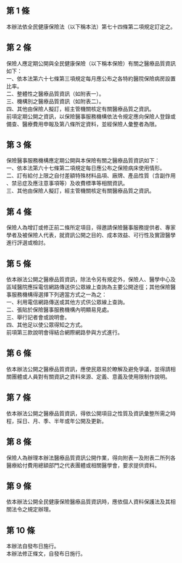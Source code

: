 第 1 條
-------
本辦法依全民健康保險法（以下稱本法）第七十四條第二項規定訂定之。

第 2 條
-------
保險人應定期公開與全民健康保險（以下稱本保險）有關之醫療品質資訊  
如下：  
一、依本法第六十七條第三項規定每月應公布之各特約醫院保險病房設置  
    比率。  
二、整體性之醫療品質資訊（如附表一）。  
三、機構別之醫療品質資訊（如附表二）。  
四、其他由保險人擬訂，經主管機關核定有關醫療品質之資訊。  
前項定期公開之資訊，以保險醫事服務機構依法令規定應向保險人登錄或  
備查、醫療費用申報及第八條所定資料，並經保險人彙整者為限。

第 3 條
-------
保險醫事服務機構應定期公開與本保險有關之醫療品質資訊如下：  
一、依本法第六十七條第二項規定每日應公布之保險病床使用情形。  
二、訂有給付上限之自付差額特殊材料品項、廠牌、產品性質（含副作用  
    、禁忌症及應注意事項等）及收費標準等相關資訊。  
三、其他由保險人擬訂，經主管機關核定有關醫療品質之資訊。

第 4 條
-------
保險人為增訂或修正前二條所定項目，得邀請保險醫事服務提供者、專家  
學者及被保險人代表，就資訊公開之目的、成本效益、可行性及實證醫學  
進行評選或檢討。

第 5 條
-------
依本辦法公開之醫療品質資訊，除法令另有規定外，保險人、醫學中心及  
區域醫院應採電信網路傳送供公眾線上查詢為主要公開途徑；其他保險醫  
事服務機構得選擇下列適當方式之一為之：  
一、利用電信網路傳送或其他方式供公眾線上查詢。  
二、張貼於保險醫事服務機構內明顯易見處。  
三、舉行記者會或說明會。  
四、其他足以使公眾得知之方式。  
前項第三款說明會得結合網際網路參與方式進行。

第 6 條
-------
依本辦法公開之醫療品質資訊，應使民眾易於瞭解及避免爭議，並得請相  
關團體或人員對有關資訊之資料來源、定義、意義及使用限制作說明。

第 7 條
-------
依本辦法公開之醫療品質資訊，得依公開項目之性質及資訊彙整所需之時  
程，採日、月、季、半年或年公開及更新。

第 8 條
-------
保險人為辦理本辦法醫療品質資訊公開作業，得向附表一及附表二所列各  
醫療給付費用總額部門之代表團體或相關醫學會，要求提供資料。

第 9 條
-------
依本辦法公開全民健康保險醫療品質資訊時，應依個人資料保護法及其相  
關法令之規定辦理。

第 10 條
--------
本辦法自發布日施行。  
本辦法修正條文，自發布日施行。

